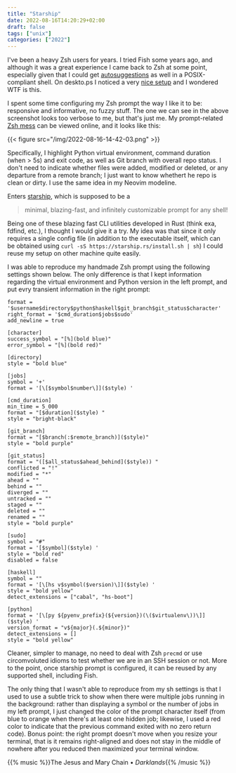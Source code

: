 ```yaml
---
title: "Starship"
date: 2022-08-16T14:20:29+02:00
draft: false
tags: ["unix"]
categories: ["2022"]
---
```


I've been a heavy Zsh users for years. I tried Fish some years ago, and although it was a great experience I came back to Zsh at some point, especially given that I could get [autosuggestions] as well in a POSIX-compliant shell. On deskto.ps I noticed a very [nice setup] and I wondered WTF is this.

I spent some time configuring my Zsh prompt the way I like it to be: responsive and informative, no fuzzy stuff. The one we can see in the above screenshot looks too verbose to me, but that's just me. My prompt-related [Zsh mess] can be viewed online, and it looks like this:

{{< figure src="/img/2022-08-16-14-42-03.png" >}}

Specifically, I highlight Python virtual environment, command duration (when > 5s) and exit code, as well as Git branch with overall repo status. I don't need to indicate whether files were added, modified or deleted, or any departure from a remote branch; I just want to know whethert he repo is clean or dirty. I use the same idea in my Neovim modeline.

Enters [starship], which is supposed to be a

> minimal, blazing-fast, and infinitely customizable prompt for any shell!

Being one of these blazing fast CLI utilities developed in Rust (think exa, fdfind, etc.), I thought I would give it a try. My idea was that since it only requires a single config file (in addition to the executable itself, which can be obtained using `curl -sS https://starship.rs/install.sh | sh`) I could reuse my setup on other machine quite easily.

I was able to reproduce my handmade Zsh prompt using the following settings shown below. The only difference is that I kept information regarding the virtual environment and Python version in the left prompt, and put evry transient information in the right prompt:

```
format = '$username$directory$python$haskell$git_branch$git_status$character'
right_format = '$cmd_duration$jobs$sudo'
add_newline = true

[character]
success_symbol = "[%](bold blue)"
error_symbol = "[%](bold red)"

[directory]
style = "bold blue"

[jobs]
symbol = '+'
format = '[\[$symbol$number\]]($style) '

[cmd_duration]
min_time = 5_000
format = "[$duration]($style) "
style = "bright-black"

[git_branch]
format = "[$branch(:$remote_branch)]($style)"
style = "bold purple"

[git_status]
format = "([$all_status$ahead_behind]($style)) "
conflicted = "!"
modified = "*"
ahead = ""
behind = ""
diverged = ""
untracked = ""
staged = ""
deleted = ""
renamed = ""
style = "bold purple"

[sudo]
symbol = "#"
format = '[$symbol]($style) '
style = "bold red"
disabled = false

[haskell]
symbol = ""
format = '[\[hs v$symbol($version)\]]($style) '
style = "bold yellow"
detect_extensions = ["cabal", "hs-boot"]

[python]
format = '[\[py ${pyenv_prefix}(${version})(\($virtualenv\))\]]($style) '
version_format = "v${major}(.${minor})"
detect_extensions = []
style = "bold yellow"
```

Cleaner, simpler to manage, no need to deal with Zsh `precmd` or use circomvoluted idioms to test whether we are in an SSH session or not. More to the point, once starship prompt is configured, it can be reused by any supported shell, including Fish.

The only thing that I wasn't able to reproduce from my sh settings is that I used to use a subtle trick to show when there were multiple jobs running in the background: rather than displaying a symbol or the number of jobs in my left prompt, I just changed the color of the prompt character itself (from blue to orange when there's at least one hidden job; likewise, I used a red color to indicate that the previous command exited with no zero return code). Bonus point: the right prompt doesn't move when you resize your terminal, that is it remains right-aligned and does not stay in the middle of nowhere after you reduced then maximized your terminal window.

{{% music %}}The Jesus and Mary Chain • _Darklands_{{% /music %}}

[autosuggestions]: https://github.com/zsh-users/zsh-autosuggestions
[nice setup]: https://deskto.ps/u/fitrh/d/3ud2sw
[zsh mess]: https://aliquote.org/pub/zsh-prompt.zsh
[starship]: https://starship.rs/
